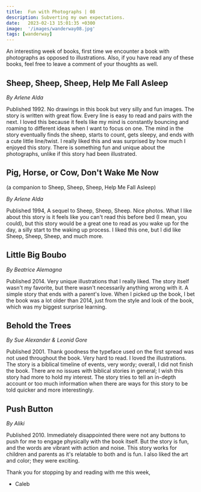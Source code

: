 ```yaml
---
title:  Fun with Photographs | 08
description: Subverting my own expectations.
date:   2023-02-13 15:01:35 +0300
image:  '/images/wanderway08.jpg'
tags: [wanderway]
---
```

An interesting week of books, first time we encounter a book with photographs as opposed to illustrations. Also, if you have read any of these books, feel free to leave a comment of your thoughts as well.

## Sheep, Sheep, Sheep, Help Me Fall Asleep

*By Arlene Alda*

Published 1992. No drawings in this book but very silly and fun images. The story is written with great flow. Every line is easy to read and pairs with the next. I loved this because it feels like my mind is constantly bouncing and roaming to different ideas when I want to focus on one. The mind in the story eventually finds the sheep, starts to count, gets sleepy, and ends with a cute little line/twist. I really liked this and was surprised by how much I enjoyed this story. There is something fun and unique about the photographs, unlike if this story had been illustrated.


## Pig, Horse, or Cow, Don't Wake Me Now

(a companion to Sheep, Sheep, Sheep, Help Me Fall Asleep)

*By Arlene Alda*

Published 1994, A sequel to Sheep, Sheep, Sheep. Nice photos. What I like about this story is it feels like you can't read this before bed (I mean, you could), but this story would be a great one to read as you wake up for the day, a silly start to the waking up process. I liked this one, but I did like Sheep, Sheep, Sheep, and much more.


## Little Big Boubo

*By Beatrice Alemagna*

Published 2014. Very unique illustrations that I really liked. The story itself wasn't my favorite, but there wasn't necessarily anything wrong with it. A simple story that ends with a parent's love. When I picked up the book, I bet the book was a lot older than 2014, just from the style and look of the book, which was my biggest surprise learning.


## Behold the Trees

*By Sue Alexander & Leonid Gore*

Published 2001. Thank goodness the typeface used on the first spread was not used throughout the book. Very hard to read. I loved the illustrations. The story is a biblical timeline of events, very wordy; overall, I did not finish the book. There are no issues with biblical stories in general; I wish this story had more to hold my interest. The story tries to tell an in-depth account or too much information when there are ways for this story to be told quicker and more interestingly.


## Push Button

*By Aliki*

Published 2010. Immediately disappointed there were not any buttons to push for me to engage physically with the book itself. But the story is fun, and the words are vibrant with action and noise. This story works for children and parents as it's relatable to both and is fun. I also liked the art and color; they were exciting.

Thank you for stopping by and reading with me this week,

* Caleb